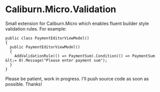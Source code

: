 # Caliburn.Micro.Validation
Small extension for Caliburn.Micro which enables fluent builder style validation rules. 
For example: 

```
public class PaymentEditorViewModel()
{
  public PaymentEditorViewModel()
  {
    AddValidationRule(() => PaymentSum).Condition(() => PaymentSum &lt;= 0).Message("Please enter payment sum");
  }
}
```

Please be patient, work in progress. I'll push source code as soon as possible. Thanks!
